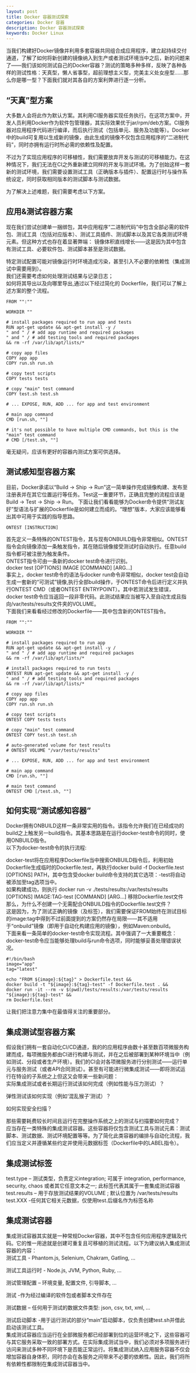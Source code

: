 ```yaml
---
layout: post
title: Docker 容器测试探索
categories: Docker 容器
description: Docker 容器测试探索
keywords: Docker Linux
---
```



当我们构建好Docker镜像并利用多套容器共同组合成应用程序，建立起持续交付通道，了解了如何将新创建的镜像纳入到生产或者测试环境当中之后，新的问题来了——我们该如何测试自己的Docker容器？测试的策略多种多样，反映了各种各样的测试性格：天真型，懒人省事型，超前理想主义型，完美主义处女座型……那么你是哪一型？下面我们就对其各自的方案利弊进行逐一分析。

## “天真”型方案
大多数人会将此作为默认方案。其利用CI服务器实现任务执行。在这项方案中，开发人员利用Docker作为软件包管理器，其实际效果优于jar/rpm/deb方案。CI服务器对应用程序代码进行编译，而后执行测试（包括单元、服务及功能等）。Docker中的build可复用以生成新的镜像，由此生成的镜像不仅包含应用程序的“二进制代码”，同时亦拥有运行时所必需的依赖性及配置。  

不过为了实现应用程序的可移植性，我们需要放弃开发与测试的可移植能力。在这种情况下，我们无法在CI之外重新建立同样的开发与测试环境。为了创始这样一套新的测试环境，我们需要设置测试工具（正确版本与插件）、配置运行时与操作系统设定，同时获取相同版本的测试脚本与测试数据。

为了解决上述难题，我们需要考虑以下方案。

## 应用&测试容器方案
现在我们尝试创建单一捆绑包，其中应用程序“二进制代码”中包含全部必需的软件包、测试工具（包括对应版本）、测试工具插件、测试脚本以及其它各类测试环境元素。但这种方式也存在着显著弊端：
镜像体积直线增长——这是因为其中包含有测试工具、必要软件包、测试脚本甚至是测试数据。

特定测试配置可能对镜像运行时环境造成污染，甚至引入不必要的依赖性（集成测试中需要用到）。  
我们还需要考虑如何处理测试结果与记录日志；  
如何将其导出以及向哪里导出,通过以下经过简化的 Dockerfile，我们可以了解上述方案的整个流程。  
```
FROM "":""

WORKDIR ""

# install packages required to run app and tests
RUN apt-get update && apt-get install -y /
" and " / # add app runtime and required packages
" and " / # add testing tools and required packages
&& rm -rf /var/lib/apt/lists/*

# copy app files
COPY app app
COPY run.sh run.sh

# copy test scripts
COPY tests tests

# copy "main" test command
COPY test.sh test.sh

# ... EXPOSE, RUN, ADD ... for app and test environment

# main app command
CMD [run.sh, ""]

# it's not possible to have multiple CMD commands, but this is the "main" test command
# CMD [/test.sh, ""]
```
毫无疑问，应该有更好的容器内测试方案可供选择。

## 测试感知型容器方案
目前，Docker承诺以“Build -> Ship -> Run”这一简单操作完成镜像构建、发布至注册表并在其它位置运行等任务。Test这一重要环节，正确且完整的流程应该是Build -> Test -> Ship -> Run。 下面让我们看看能够为Docker命令提供“测试友好”型语法与扩展的Dockerfile是如何建立而成的。“理想”版本，大家应该能够看出其中可用于实践的指导思路。
```
ONTEST [INSTRUCTION]
```
首先定义一条特殊的ONTEST指令，其与现有ONBUILD指令非常相似。ONTEST指令会向镜像添加一条触发指令，其在随后镜像接受测试时自动执行。任意build指令都可被注册为触发条件。  
ONTEST指令可由一条新的docker test命令进行识别。  
docker test [OPTIONS] IMAGE [COMMAND] [ARG...]  
事实上，docker test命令的语法与docker run命令非常相似，docker test会自动生成一套新的“可测试”镜像,执行全部build操作，于ONTEST命令后进行定义并执行ONTEST CMD（或者ONTEST ENTRYPOINT）。其中若测试发生错误，docker test命令应当返回一段非零代码。此测试结果应当被写入至自动生成且指向/var/tests/results文件夹的VOLUME。  
下面我们来看看经过修改的Dockerfile——其中包含新的ONTEST指令。
```
FROM "":""

WORKDIR ""

# install packages required to run app
RUN apt-get update && apt-get install -y /
" and " / # add app runtime and required packages
&& rm -rf /var/lib/apt/lists/*

# install packages required to run tests
ONTEST RUN apt-get update && apt-get install -y /
" and " / # add testing tools and required packages
&& rm -rf /var/lib/apt/lists/*

# copy app files
COPY app app
COPY run.sh run.sh

# copy test scripts
ONTEST COPY tests tests

# copy "main" test command
ONTEST COPY test.sh test.sh

# auto-generated volume for test results
# ONTEST VOLUME "/var/tests/results"

# ... EXPOSE, RUN, ADD ... for app and test environment

# main app command
CMD [run.sh, ""]

# main test command
ONTEST CMD [/test.sh, ""]
 ```

## 如何实现“测试感知容器”
Docker拥有ONBUILD这样一条非常实用的指令。该指令允许我们在已经成功的build之上触发另一build指令。其基本思路是在运行docker-test命令的同时，使用ONBUILD指令。  
以下为docker-test命令的执行流程:  

docker-test将在应用程序Dockerfile当中搜索ONBUILD指令后，利用初始Dockerfile生成临时的Dockerfile.test，再执行docker build -f Dockerfile.test [OPTIONS] PATH，其中包含受docker build命令支持的其它选项：-test将自动被添加至tag选项当中。  
如果构建成功，则执行 docker run -v ./tests/results:/var/tests/results [OPTIONS] IMAGE:TAG-test [COMMAND] [ARG...] 移除Dockerfile.test文件  
那么，为什么不创建一个无需配合ONBUILD指令的Dockerfile.test文件？  
这是因为，为了测试正确的镜像（及标签），我们需要保证FROM始终在测试目标的image:tag中得到不过前面提到的方案仍然存在局限——其不适用于“onbuild”镜像（即用于自动化构建应用的镜像），例如Maven:onbuild。  
下面来看一条简单的docker-test命令实现流程。其中强调了一大重要概念：docker-test命令应当能够处理build与run命令选项，同时能够妥善处理错误状况。  
```
#!/bin/bash
image="app"
tag="latest"

echo "FROM ${image}:${tag}" > Dockerfile.test &&
docker build -t "${image}:${tag}-test" -f Dockerfile.test . &&
docker run -it --rm -v $(pwd)/tests/results:/var/tests/results "${image}:${tag}-test" &&
rm Dockerfile.test
```
让我们把注意力集中在最值得关注的重要部分。

## 集成测试型容器方案
假设我们拥有一套自动化CI/CD通道，我的的应用程序由数十甚至数百项微服务构建而成，每项微服务都由CI进行构建与测试，并在之后被部署到某种环境当中（例如测试、分段或者生产环境）。我们的CI会对各项微服务进行分别测试——运行单元与服务测试（或者API合同测试）。甚至有可能进行微集成测试——即将测试运行在特设的子系统之上但这又会带来一些新问题：  
实际集成测试或者长期运行测试该如何完成（例如性能与压力测试）？

弹性测试该如何实现（例如‘混乱猴子’测试）？

如何实现安全扫描？

那些需要耗费较长时间且运行在完整操作系统之上的测试与扫描要如何完成？  
应当存在一类特殊的集成测试容器。这些容器将仅包含测试工具与测试元素：测试脚本、测试数据、测试环境配置等等。为了简化此类容器的编排与自动化流程，我们应当定义并遵循某些约定并使用元数据标签（Dockerfile中的LABEL指令）。

## 集成测试标签
test.type – 测试类型，负责定义integration; 可属于 integration, performance, security, chaos 或者其它任意文本之一; 此标签代表其属于一套集成测试容器  
test.results – 用于存放测试结果的VOLUME ; 默认位置为 /var/tests/results  
test.XXX -任何其它相关元数据，仅使用test.后缀名作为标签名称

## 集成测试容器  
集成测试容器其实就是一种常规Docker容器，其中不包含任何应用程序逻辑及代码。它的惟一用途就是创建可重复且可移植的测试流程。以下为建议纳入集成测试容器的内容：  
测试工具 - Phantom.js, Selenium, Chakram, Gatling, …  

测试工具运行时 - Node.js, JVM, Python, Ruby, …  

测试管理配置 – 环境变量, 配置文件, 引导脚本, …

测试 -作为经过编译的软件包或者脚本文件存在

测试数据 – 任何用于测试的数据文件类型: json, csv, txt, xml, …

测试启动脚本 -用于运行测试的部分“main”启动脚本，仅负责创建test.sh并借此启动该测试工具。  
集成测试容器应当运行在全部微服务都已经部署到位的运营环境之下，这些容器可与其它服务采取一致的部署方式。在实际集成测试当中，我们必须对多项服务进行访问来测试多种不同环境下是否能正常运行。将集成测试纳入应用服务容器不仅会增加容器自身体积，同时亦会在各服务之间带来不必要的依赖性。因此，我们将所有依赖性都限制在集成测试容器当中。  
